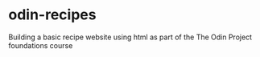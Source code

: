 # odin-recipes
Building a basic recipe website using html as part of the The Odin Project foundations course